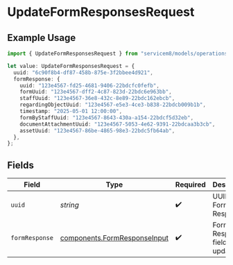 # UpdateFormResponsesRequest

## Example Usage

```typescript
import { UpdateFormResponsesRequest } from "servicem8/models/operations";

let value: UpdateFormResponsesRequest = {
  uuid: "6c90f8b4-df87-458b-875e-3f2bbee4d921",
  formResponse: {
    uuid: "123e4567-fd25-4681-9406-22bdcfc0fefb",
    formUuid: "123e4567-dff2-4c87-823d-22bdc6e963bb",
    staffUuid: "123e4567-36e8-432c-8e89-22bdc162ebcb",
    regardingObjectUuid: "123e4567-e5e3-4ce3-b838-22bdcb009b1b",
    timestamp: "2025-05-01 12:00:00",
    formByStaffUuid: "123e4567-8643-430a-a154-22bdcf5d32eb",
    documentAttachmentUuid: "123e4567-5053-4e62-9391-22bdcaa3b3cb",
    assetUuid: "123e4567-86be-4865-98e3-22bdc5fb64ab",
  },
};
```

## Fields

| Field                                                                        | Type                                                                         | Required                                                                     | Description                                                                  |
| ---------------------------------------------------------------------------- | ---------------------------------------------------------------------------- | ---------------------------------------------------------------------------- | ---------------------------------------------------------------------------- |
| `uuid`                                                                       | *string*                                                                     | :heavy_check_mark:                                                           | UUID of the Form Response                                                    |
| `formResponse`                                                               | [components.FormResponseInput](../../models/components/formresponseinput.md) | :heavy_check_mark:                                                           | Form Response fields to update                                               |